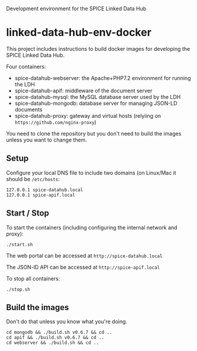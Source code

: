 Development environment for the SPICE Linked Data Hub
# linked-data-hub-env-docker

This project includes instructions to build docker images for developing the SPICE Linked Data Hub.

Four containers:

- spice-datahub-webserver: the Apache+PHP7.2 environment for running the LDH
- spice-datahub-apif: middleware of the document server
- spice-datahub-mysql: the MySQL database server used by the LDH
- spice-datahub-mongodb: database server for managing JSON-LD documents
- spice-datahub-proxy: gateway and virtual hosts (relyiing on `https://github.com/nginx-proxy`)

You need to clone the repository but you don't need to build the images unless you want to change them.

## Setup
Configure your local DNS file to include two domains (on Linux/Mac it should be `/etc/hosts`:
```
127.0.0.1 spice-datahub.local
127.0.0.1 spice-apif.local
```

## Start / Stop
To start the containers (including configuring the internal network and proxy):
```
./start.sh
```
The web portal can be accessed at `http://spice-datahub.local`

The JSON-lD API can be accessed at `http://spice-apif.local` 

To stop all containers:
```
./stop.sh
```

## Build the images
Don't do that unless you know what you're doing.
```
cd mongodb && ./build.sh v0.6.7 && cd ..
cd apif && ./build.sh v0.6.7 && cd ..
cd webserver && ./build.sh && cd ..

```
